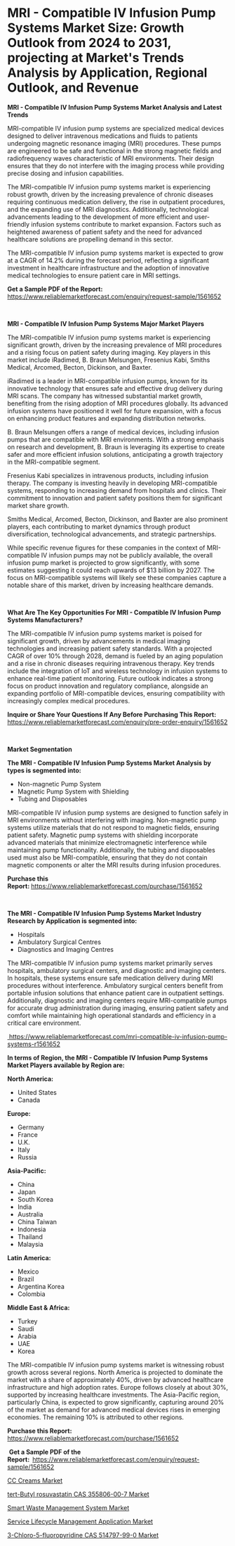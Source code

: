 <p><h1>MRI - Compatible IV Infusion Pump Systems Market Size: Growth Outlook from 2024 to 2031, projecting at Market's Trends Analysis by Application, Regional Outlook, and Revenue</h1></p><p><strong>MRI - Compatible IV Infusion Pump Systems Market Analysis and Latest Trends</strong></p>
<p><p>MRI-compatible IV infusion pump systems are specialized medical devices designed to deliver intravenous medications and fluids to patients undergoing magnetic resonance imaging (MRI) procedures. These pumps are engineered to be safe and functional in the strong magnetic fields and radiofrequency waves characteristic of MRI environments. Their design ensures that they do not interfere with the imaging process while providing precise dosing and infusion capabilities.</p><p>The MRI-compatible IV infusion pump systems market is experiencing robust growth, driven by the increasing prevalence of chronic diseases requiring continuous medication delivery, the rise in outpatient procedures, and the expanding use of MRI diagnostics. Additionally, technological advancements leading to the development of more efficient and user-friendly infusion systems contribute to market expansion. Factors such as heightened awareness of patient safety and the need for advanced healthcare solutions are propelling demand in this sector. </p><p>The MRI-compatible IV infusion pump systems market is expected to grow at a CAGR of 14.2% during the forecast period, reflecting a significant investment in healthcare infrastructure and the adoption of innovative medical technologies to ensure patient care in MRI settings.</p></p>
<p><strong>Get a Sample PDF of the Report:&nbsp;</strong> <a href="https://www.reliablemarketforecast.com/enquiry/request-sample/1561652">https://www.reliablemarketforecast.com/enquiry/request-sample/1561652</a></p>
<p>&nbsp;</p>
<p><strong>MRI - Compatible IV Infusion Pump Systems Major Market Players</strong></p>
<p><p>The MRI-compatible IV infusion pump systems market is experiencing significant growth, driven by the increasing prevalence of MRI procedures and a rising focus on patient safety during imaging. Key players in this market include iRadimed, B. Braun Melsungen, Fresenius Kabi, Smiths Medical, Arcomed, Becton, Dickinson, and Baxter.</p><p>iRadimed is a leader in MRI-compatible infusion pumps, known for its innovative technology that ensures safe and effective drug delivery during MRI scans. The company has witnessed substantial market growth, benefiting from the rising adoption of MRI procedures globally. Its advanced infusion systems have positioned it well for future expansion, with a focus on enhancing product features and expanding distribution networks.</p><p>B. Braun Melsungen offers a range of medical devices, including infusion pumps that are compatible with MRI environments. With a strong emphasis on research and development, B. Braun is leveraging its expertise to create safer and more efficient infusion solutions, anticipating a growth trajectory in the MRI-compatible segment.</p><p>Fresenius Kabi specializes in intravenous products, including infusion therapy. The company is investing heavily in developing MRI-compatible systems, responding to increasing demand from hospitals and clinics. Their commitment to innovation and patient safety positions them for significant market share growth.</p><p>Smiths Medical, Arcomed, Becton, Dickinson, and Baxter are also prominent players, each contributing to market dynamics through product diversification, technological advancements, and strategic partnerships.</p><p>While specific revenue figures for these companies in the context of MRI-compatible IV infusion pumps may not be publicly available, the overall infusion pump market is projected to grow significantly, with some estimates suggesting it could reach upwards of $13 billion by 2027. The focus on MRI-compatible systems will likely see these companies capture a notable share of this market, driven by increasing healthcare demands.</p></p>
<p>&nbsp;</p>
<p><strong>What Are The Key Opportunities For MRI - Compatible IV Infusion Pump Systems Manufacturers?</strong></p>
<p><p>The MRI-compatible IV infusion pump systems market is poised for significant growth, driven by advancements in medical imaging technologies and increasing patient safety standards. With a projected CAGR of over 10% through 2028, demand is fueled by an aging population and a rise in chronic diseases requiring intravenous therapy. Key trends include the integration of IoT and wireless technology in infusion systems to enhance real-time patient monitoring. Future outlook indicates a strong focus on product innovation and regulatory compliance, alongside an expanding portfolio of MRI-compatible devices, ensuring compatibility with increasingly complex medical procedures.</p></p>
<p><strong>Inquire or Share Your Questions If Any Before Purchasing This Report:</strong> <a href="https://www.reliablemarketforecast.com/enquiry/pre-order-enquiry/1561652">https://www.reliablemarketforecast.com/enquiry/pre-order-enquiry/1561652</a></p>
<p>&nbsp;</p>
<p><strong>Market Segmentation</strong></p>
<p><strong>The MRI - Compatible IV Infusion Pump Systems Market Analysis by types is segmented into:</strong></p>
<p><ul><li>Non-magnetic Pump System</li><li>Magnetic Pump System with Shielding</li><li>Tubing and Disposables</li></ul></p>
<p><p>MRI-compatible IV infusion pump systems are designed to function safely in MRI environments without interfering with imaging. Non-magnetic pump systems utilize materials that do not respond to magnetic fields, ensuring patient safety. Magnetic pump systems with shielding incorporate advanced materials that minimize electromagnetic interference while maintaining pump functionality. Additionally, the tubing and disposables used must also be MRI-compatible, ensuring that they do not contain magnetic components or alter the MRI results during infusion procedures.</p></p>
<p><strong>Purchase this Report:&nbsp;</strong><a href="https://www.reliablemarketforecast.com/purchase/1561652">https://www.reliablemarketforecast.com/purchase/1561652</a></p>
<p>&nbsp;</p>
<p><strong>The MRI - Compatible IV Infusion Pump Systems Market Industry Research by Application is segmented into:</strong></p>
<p><ul><li>Hospitals</li><li>Ambulatory Surgical Centres</li><li>Diagnostics and Imaging Centres</li></ul></p>
<p><p>The MRI-compatible IV infusion pump systems market primarily serves hospitals, ambulatory surgical centers, and diagnostic and imaging centers. In hospitals, these systems ensure safe medication delivery during MRI procedures without interference. Ambulatory surgical centers benefit from portable infusion solutions that enhance patient care in outpatient settings. Additionally, diagnostic and imaging centers require MRI-compatible pumps for accurate drug administration during imaging, ensuring patient safety and comfort while maintaining high operational standards and efficiency in a critical care environment.</p></p>
<p><a href="https://www.reliablemarketforecast.com/mri-compatible-iv-infusion-pump-systems-r1561652">&nbsp;https://www.reliablemarketforecast.com/mri-compatible-iv-infusion-pump-systems-r1561652</a></p>
<p><strong>In terms of Region, the MRI - Compatible IV Infusion Pump Systems Market Players available by Region are:</strong></p>
<p>
    <p> <strong> North America: </strong>
        <ul>
            <li>United States</li>
            <li>Canada</li>
        </ul>
        </p> 
    <p> <strong> Europe: </strong>
        <ul>
            <li>Germany</li>
            <li>France</li>
            <li>U.K.</li>
            <li>Italy</li>
            <li>Russia</li>
        </ul>
        </p> 
    <p> <strong> Asia-Pacific: </strong>
        <ul>
            <li>China</li>
            <li>Japan</li>
            <li>South Korea</li>
            <li>India</li>
            <li>Australia</li>
            <li>China Taiwan</li>
            <li>Indonesia</li>
            <li>Thailand</li>
            <li>Malaysia</li>
        </ul>
        </p> 
    <p> <strong> Latin America: </strong>
        <ul>
            <li>Mexico</li>
            <li>Brazil</li>
            <li>Argentina Korea</li>
            <li>Colombia</li>
        </ul>
        </p> 
    <p> <strong> Middle East & Africa: </strong>
        <ul>
            <li>Turkey</li>
            <li>Saudi</li>
            <li>Arabia</li>
            <li>UAE</li>
            <li>Korea</li>
        </ul>
    </p>
    </p>
<p><p>The MRI-compatible IV infusion pump systems market is witnessing robust growth across several regions. North America is projected to dominate the market with a share of approximately 40%, driven by advanced healthcare infrastructure and high adoption rates. Europe follows closely at about 30%, supported by increasing healthcare investments. The Asia-Pacific region, particularly China, is expected to grow significantly, capturing around 20% of the market as demand for advanced medical devices rises in emerging economies. The remaining 10% is attributed to other regions.</p></p>
<p><strong>Purchase this Report: </strong><a href="https://www.reliablemarketforecast.com/purchase/1561652">https://www.reliablemarketforecast.com/purchase/1561652</a></p>
<p>&nbsp;<strong>Get a Sample PDF of the Report:&nbsp;&nbsp;</strong><a href="https://www.reliablemarketforecast.com/enquiry/request-sample/1561652">https://www.reliablemarketforecast.com/enquiry/request-sample/1561652</a></p>
<p><strong></strong></p>
<p><p><a href="https://issuu.com/reportprime-2/docs/cc-creams-market-size-2030.pptx_46769abdb9aedf">CC Creams Market</a></p><p><a href="https://medium.com/@deliaschoen/what-factors-will-influence-the-tert-butyl-rosuvastatin-cas-355806-00-7-market-in-the-coming-years-a14c3b1e22ea?postPublishedType=repub">tert-Butyl rosuvastatin CAS 355806-00-7 Market</a></p><p><a href="https://www.linkedin.com/pulse/evaluating-global-smart-waste-management-system-market-trends-6n28f">Smart Waste Management System Market</a></p><p><a href="https://www.linkedin.com/pulse/how-regions-adapting-service-lifecycle-management-application-rigwf">Service Lifecycle Management Application Market</a></p><p><a href="https://medium.com/@deliaschoen/what-are-the-emerging-market-trends-of-3-chloro-5-fluoropyridine-cas-514797-99-0-market-a408a43bba57">3-Chloro-5-fluoropyridine CAS 514797-99-0 Market</a></p></p>